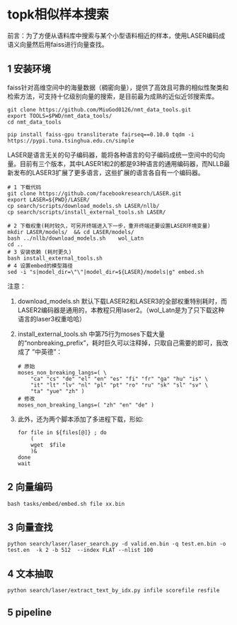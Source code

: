 # topk相似样本搜索

前言：为了方便从语料库中搜索与某个小型语料相近的样本，使用LASER编码成语义向量然后用faiss进行向量查找。

## 1 安装环境

faiss针对高维空间中的海量数据（稠密向量），提供了高效且可靠的相似性聚类和检索方法，可支持十亿级别向量的搜索，是目前最为成熟的近似近邻搜索库。

```shell
git clone https://github.com/MiuGod0126/nmt_data_tools.git
export TOOLS=$PWD/nmt_data_tools/
cd nmt_data_tools

pip install faiss-gpu transliterate fairseq==0.10.0 tqdm -i https://pypi.tuna.tsinghua.edu.cn/simple
```

​		LASER是语言无关的句子编码器，能将各种语言的句子编码成统一空间中的句向量。目前有三个版本，其中LASER1和2的都是93种语言的通用编码器，而NLLB最新发布的LASER3扩展了更多语言，这些扩展的语言各自有一个编码器。

```shell
# 1 下载代码
git clone https://github.com/facebookresearch/LASER.git
export LASER=${PWD}/LASER/
cp search/scripts/download_models.sh LASER/nllb/
cp search/scripts/install_external_tools.sh LASER/

# 2 下载权重(耗时较久，可另开终端进入下一步，重开终端还要设置LASER环境变量)
mkdir LASER/models/  && cd LASER/models/
bash ../nllb/download_models.sh    wol_Latn 
cd ..
# 3 安装依赖 (耗时更久)
bash install_external_tools.sh 
# 4 设置embed的模型路径
sed -i "s|model_dir=\"\"|model_dir=${LASER}/models|g" embed.sh
```

注意：

1. download_models.sh 默认下载LASER2和LASER3的全部权重特别耗时，而LASER2编码器是通用的，本教程只用laser2。（wol_Latn是为了只下载这种语言的laser3权重哈哈）

2. install_external_tools.sh 中第75行为moses下载大量的“nonbreaking_prefix”，耗时巨久可以注释掉，只取自己需要的即可，我改成了 ”中英德”：

   ```shell
   # 原始
   moses_non_breaking_langs=( \
       "ca" "cs" "de" "el" "en" "es" "fi" "fr" "ga" "hu" "is" \
       "it" "lt" "lv" "nl" "pl" "pt" "ro" "ru" "sk" "sl" "sv" \
       "ta" "yue" "zh" )
   # 修改
   moses_non_breaking_langs=( "zh" "en" "de" )
   ```

3. 此外，还为两个脚本添加了多进程下载，形如:

   ```shell
   for file in ${files[@]} ; do
       (
       wget  $file
       )&
   done
   wait
   ```



## 2 向量编码

```shell
bash tasks/embed/embed.sh file xx.bin
```



## 3 向量查找

```shell
python search/laser/laser_search.py -d valid.en.bin -q test.en.bin -o test.en  -k 2 -b 512  --index FLAT --nlist 100

```

## 4 文本抽取

```shell
python search/laser/extract_text_by_idx.py infile scorefile resfile
```



## 5 pipeline

